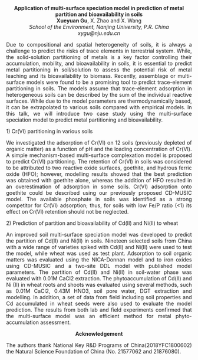 <center><strong>Application of multi-surface speciation
model in prediction of metal partition and bioavailability in soils</strong>

<center><strong>Xueyuan Gu</strong>, X. Zhao and X. Wang

<center><i>School of the Environment, Nanjing University, P.R. China</i>

<center><i>xygu@nju.edu.cn</i>

<p style=text-align:justify>Due to compositional and spatial heterogeneity of soils, it is always a
challenge to predict the risks of trace elements in terrestrial system.
While, the solid-solution partitioning of metals is a key factor
controlling their accumulation, mobility, and bioavailability in soils,
it is essential to predict metal partitioning in soil/solution to assess the potential risk
of metal leaching and its bioavailability to biomass. Recently,
assemblage or multi-surface models were found to be a promising tool to
predict trace-element partitioning in soils. The models assume that
trace-element adsorption in heterogeneous soils can be described by the
sum of the individual reactive surfaces. While due to the model
parameters are thermodynamically based, it can be extrapolated to
various soils compared with empirical models. In this talk, we will
introduce two case study using the multi-surface speciation model to
predict metal partitioning and bioavailability.

<p style=text-align:justify>1) Cr(VI) partitioning in various soils

<p style=text-align:justify>We investigated the adsorption of Cr(VI) on 12 soils (previously
depleted of organic matter) as a function of pH and the loading
concentration of Cr(VI). A simple mechanism-based multi-surface
complexation model is proposed to predict Cr(VI) partitioning. The
retention of Cr(VI) in soils was considered to be attributed to two
reactive oxide surfaces, goethite, and hydrous ferric oxide (HFO);
however, modelling results showed that the best prediction was obtained
with goethite alone, whereas the addition of HFO resulted in an
overestimation of adsorption in some soils. Cr(VI) adsorption onto
goethite could be described using our previously proposed CD-MUSIC
model. The available phosphate in soils was identified as a strong
competitor for Cr(VI) adsorption; thus, for soils with low Fe/P ratio
(&lt;1) its effect on Cr(VI) retention should not be neglected.

<p style=text-align:justify>2) Prediction of partition and bioavailability of Cd(II) and Ni(II) to
wheat

<p style=text-align:justify>An improved soil multi-surface speciation model was developed to predict
the partition of Cd(II) and Ni(II) in soils. Nineteen selected soils
from China with a wide range of varieties spiked with Cd(II) and Ni(II)
were used to test the model, while wheat was used as test plant.
Adsorption to soil organic matters was evaluated using the NICA-Donnan
model and to iron oxides using CD-MUSIC and a two-site DDL model with
published model parameters. The partition of Cd(II) and Ni(II) in
soil-water phase was evaluated with 0.01M CaCl2 extraction. The
phytoaccumulation of Cd(II) and Ni (II) in wheat roots and shoots was
evaluated using several methods, such as 0.01M CaCl2, 0.43M HNO3, soil
pore water, DGT extraction and modelling. In addition, a set of data
from field including soil properties and Cd accumulated in wheat seeds
were also used to evaluate the model prediction. The results from both
lab and field experiments confirmed that the multi-surface model was an
efficient method for metal phyto-accumulation assessment.

<strong>Acknowledgement</strong>

<p style=text-align:justify>The authors thank National Key R&D Programs of China(2018YFC1800602) the
Natural Science Foundation of China (No. 21577062 and 21876080).
